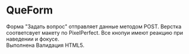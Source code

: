 # QueForm
Форма "Задать вопрос" отправляет данные методом POST.
Верстка соответсвует макету по PixelPerfect. 
Все кнопуи имеют реакцию при наведении и фокусе.  
Выполнена Валидация HTML5. 
